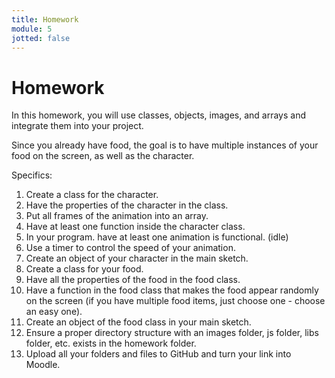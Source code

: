 ```yaml
---
title: Homework
module: 5
jotted: false
---
```


# Homework

<!--
In this homework, you are going to move an animated character.  If you can, relate it to your project.  Create a class of the objects in your project (simple shapes, images, properties, functions) The character should move when either WASD or the arrow keys are pressed (your choice) or independently.  When the character moves, it should go from an idle state to a moving state.

<a href="https://github.com/Montana-Media-Arts/220_CreativeCoding2-Spring2022-Samples/tree/main/Homework%204" target="_new">Homework 4 Example</a>

Specifics:
1.	Create a class for the player
2.	Hold all image objects in an array
3.	Change animations to movement when the WASD or arrow keys are pressed
4.	Have another animation change by key press or some other timing event.
5.	Potentially move the character around the screen.
-->

In this homework, you will use classes, objects, images, and arrays and integrate them into your project.  

Since you already have food, the goal is to have multiple instances of your food on the screen, as well as the character.

<!--Since you already have food, your animated character should (hopefully) move and eat the food. The goal is to have multiple instances of your food on the screen, and the character will go and eat them. (based on location)  
-->
<!--If the character eats the food, integrate a timer so the food reappears. 

Move the character using either WASD or the arrow keys (your choice). 
-->
Specifics:

1. Create a class for the character.
2. Have the properties of the character in the class.
3. Put all frames of the animation into an array.
4. Have at least one function inside the character class.
5. In your program. have at least one animation is functional. (idle)
6. Use a timer to control the speed of your animation.
7. Create an object of your character in the main sketch.
8. Create a class for your food.
9. Have all the properties of the food in the food class.
10. Have a function in the food class that makes the food appear randomly on the screen (if you have multiple food items, just choose one - choose an easy one).
11. Create an object of the food class in your main sketch. 
12. Ensure a proper directory structure with an images folder, js folder, libs folder, etc. exists in the homework folder.
13. Upload all your folders and files to GitHub and turn your link into Moodle.

